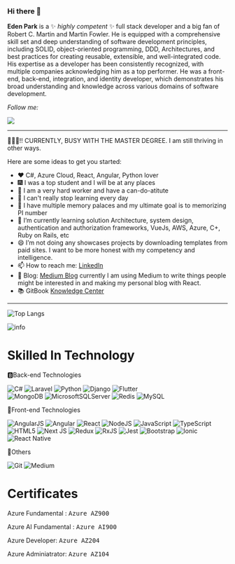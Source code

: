 ### Hi there 👋


**Eden Park** is a ✨ _highly competent_ ✨ full stack developer and a big fan of Robert C. Martin and Martin Fowler. He is equipped with a comprehensive skill set and deep understanding of software development principles, including SOLID, object-oriented programming, DDD, Architectures, and best practices for creating reusable, extensible, and well-integrated code. His expertise as a developer has been consistently recognized, with multiple companies acknowledging him as a top performer. He was a front-end, back-end, integration, and identity developer, which demonstrates his broad understanding and knowledge across various domains of software development.

<i>Follow me:</i><br>

[<img src="https://img.shields.io/badge/linkedin-%230077B5.svg?&style=for-the-badge&logo=linkedin&logoColor=white">](https://www.linkedin.com/in/eden-park-3561291a0)
 
---
🤩🤩🤩!! CURRENTLY, BUSY WITH THE MASTER DEGREE. I am still thriving in other ways. 

Here are some ideas to get you started:
- ❤️ C#, Azure Cloud, React, Angular, Python lover
- 🎆 I was a top student and I will be at any places
- 🎊 I am a very hard worker and have a can-do-atitute
- 🧨 I can't really stop learning every day
- 🎉 I have multiple memory palaces and my ultimate goal is to memorizing PI number
- 🌱 I’m currently learning solution Architecture, system design, authentication and authorization frameworks, VueJs, AWS, Azure, C+, Ruby on Rails, etc
- 😄 I’m not doing any showcases projects by downloading templates from paid sites. I want to be more honest with my competency and intelligence. 
- 📫 How to reach me: [LinkedIn](https://www.linkedin.com/in/eden-park-3561291a0/ )              
- 📓 Blog: [Medium Blog](https://edengoforit.medium.com/) currently I am using Medium to write things people might be interested in and making my personal blog with React.
- 📚 GitBook [Knowledge Center](https://app.gitbook.com/o/kF7BcyRq1A3WvvV0uQJS/c/BRAgNEH1ud9KkSE8py9w) 
---

![Top Langs](https://github-readme-stats.vercel.app/api/top-langs/?username=edengoforit&layout=compact&text_color=daf7dc&bg_color=151515)

![info](https://github-readme-stats.vercel.app/api?username=edengoforit&show_icons=true&count_private=true&hide=prs&theme=default_repocard)

# Skilled In Technology 

🅱Back-end Technologies

![C#](https://img.shields.io/badge/c%23-%23239120.svg?style=for-the-badge&logo=c-sharp&logoColor=white)
![Laravel](https://img.shields.io/badge/Laravel-FF2D20?style=for-the-badge&logo=laravel&logoColor=white)
![Python](https://img.shields.io/badge/python-3670A0?style=for-the-badge&logo=python&logoColor=ffdd54)
![Django](https://img.shields.io/badge/Django-092E20?style=for-the-badge&logo=django&logoColor=white) 
![Flutter](https://img.shields.io/badge/Flutter-02569B?style=for-the-badge&logo=flutter&logoColor=white)  
![MongoDB](https://img.shields.io/badge/MongoDB-%234ea94b.svg?style=for-the-badge&logo=mongodb&logoColor=white)
![MicrosoftSQLServer](https://img.shields.io/badge/Microsoft%20SQL%20Sever-CC2927?style=for-the-badge&logo=microsoft%20sql%20server&logoColor=white)
![Redis](https://img.shields.io/badge/redis-%23DD0031.svg?style=for-the-badge&logo=redis&logoColor=white)
![MySQL](https://img.shields.io/badge/mysql-%2300f.svg?style=for-the-badge&logo=mysql&logoColor=white)

🌼Front-end Technologies

![AngularJS](https://img.shields.io/badge/AngularJS-E23237?style=for-the-badge&logo=angularjs&logoColor=white)
![Angular](https://img.shields.io/badge/Angular-DD0031?style=for-the-badge&logo=angular&logoColor=white)
![React](https://img.shields.io/badge/react-%2320232a.svg?style=for-the-badge&logo=react&logoColor=%2361DAFB)
![NodeJS](https://img.shields.io/badge/node.js-6DA55F?style=for-the-badge&logo=node.js&logoColor=white)
![JavaScript](https://img.shields.io/badge/javascript-%23323330.svg?style=for-the-badge&logo=javascript&logoColor=%23F7DF1E)
![TypeScript](https://img.shields.io/badge/typescript-%23007ACC.svg?style=for-the-badge&logo=typescript&logoColor=white)
![HTML5](https://img.shields.io/badge/html5-%23E34F26.svg?style=for-the-badge&logo=html5&logoColor=white)
![Next JS](https://img.shields.io/badge/Next-black?style=for-the-badge&logo=next.js&logoColor=white) 
![Redux](https://img.shields.io/badge/redux-%23593d88.svg?style=for-the-badge&logo=redux&logoColor=white)
![RxJS](https://img.shields.io/badge/rxjs-%23B7178C.svg?style=for-the-badge&logo=reactivex&logoColor=white)
![Jest](https://img.shields.io/badge/-jest-%23C21325?style=for-the-badge&logo=jest&logoColor=white)
![Bootstrap](https://img.shields.io/badge/bootstrap-%23563D7C.svg?style=for-the-badge&logo=bootstrap&logoColor=white) 
![Ionic](https://img.shields.io/badge/Ionic-3880FF?style=for-the-badge&logo=ionic&logoColor=white) 
![React Native](https://img.shields.io/badge/React_Native-20232A?style=for-the-badge&logo=react&logoColor=61DAFB)
 

🍕Others

![Git](https://img.shields.io/badge/git-%23F05033.svg?style=for-the-badge&logo=git&logoColor=white) 
![Medium](https://img.shields.io/badge/Medium-12100E?style=for-the-badge&logo=medium&logoColor=white)

# Certificates

Azure Fundamental : <kbd>Azure AZ900</kbd>

Azure AI Fundamental : <kbd>Azure AI900</kbd>

Azure Developer: <kbd>Azure AZ204</kbd>

Azure Adminiatrator: <kbd>Azure AZ104</kbd>


